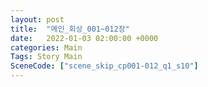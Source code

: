 ```yaml
---
layout: post
title:  "메인_회상_001~012장"
date:   2022-01-03 02:00:00 +0000
categories: Main
Tags: Story Main
SceneCode: ["scene_skip_cp001-012_q1_s10"]
---
```


